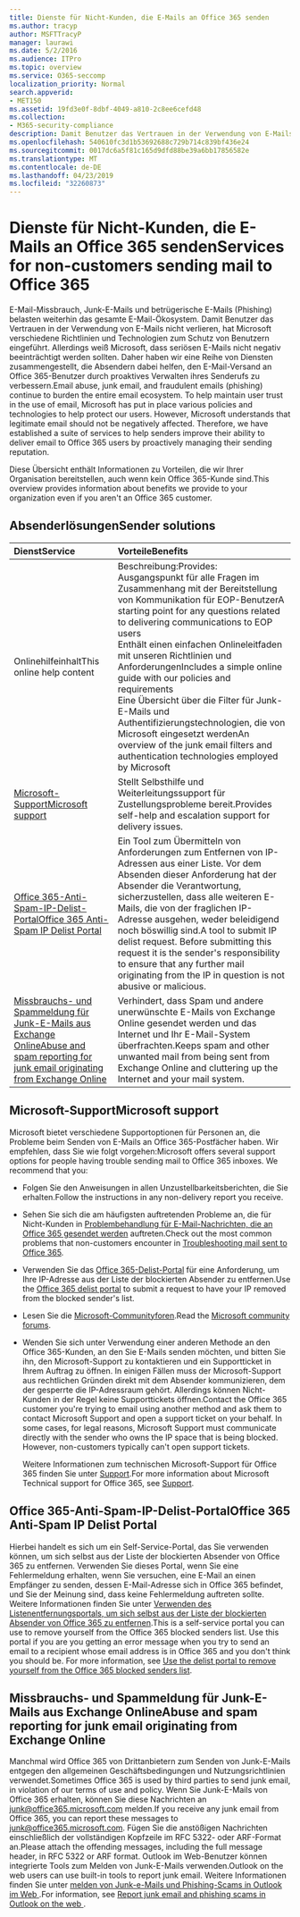 ```yaml
---
title: Dienste für Nicht-Kunden, die E-Mails an Office 365 senden
ms.author: tracyp
author: MSFTTracyP
manager: laurawi
ms.date: 5/2/2016
ms.audience: ITPro
ms.topic: overview
ms.service: O365-seccomp
localization_priority: Normal
search.appverid:
- MET150
ms.assetid: 19fd3e0f-8dbf-4049-a810-2c8ee6cefd48
ms.collection:
- M365-security-compliance
description: Damit Benutzer das Vertrauen in der Verwendung von E-Mails nicht verlieren, hat Microsoft verschiedene Richtlinien und Technologien zum Schutz von Benutzern eingeführt.
ms.openlocfilehash: 540610fc3d1b53692688c729b714c839bf436e24
ms.sourcegitcommit: 0017dc6a5f81c165d9dfd88be39a6bb17856582e
ms.translationtype: MT
ms.contentlocale: de-DE
ms.lasthandoff: 04/23/2019
ms.locfileid: "32260873"
---
```

# <a name="services-for-non-customers-sending-mail-to-office-365"></a><span data-ttu-id="4f886-103">Dienste für Nicht-Kunden, die E-Mails an Office 365 senden</span><span class="sxs-lookup"><span data-stu-id="4f886-103">Services for non-customers sending mail to Office 365</span></span>
  
<span data-ttu-id="4f886-p101">E-Mail-Missbrauch, Junk-E-Mails und betrügerische E-Mails (Phishing) belasten weiterhin das gesamte E-Mail-Ökosystem. Damit Benutzer das Vertrauen in der Verwendung von E-Mails nicht verlieren, hat Microsoft verschiedene Richtlinien und Technologien zum Schutz von Benutzern eingeführt. Allerdings weiß Microsoft, dass seriösen E-Mails nicht negativ beeinträchtigt werden sollten. Daher haben wir eine Reihe von Diensten zusammengestellt, die Absendern dabei helfen, den E-Mail-Versand an Office 365-Benutzer durch proaktives Verwalten ihres Senderufs zu verbessern.</span><span class="sxs-lookup"><span data-stu-id="4f886-p101">Email abuse, junk email, and fraudulent emails (phishing) continue to burden the entire email ecosystem. To help maintain user trust in the use of email, Microsoft has put in place various policies and technologies to help protect our users. However, Microsoft understands that legitimate email should not be negatively affected. Therefore, we have established a suite of services to help senders improve their ability to deliver email to Office 365 users by proactively managing their sending reputation.</span></span>
  
<span data-ttu-id="4f886-108">Diese Übersicht enthält Informationen zu Vorteilen, die wir Ihrer Organisation bereitstellen, auch wenn kein Office 365-Kunde sind.</span><span class="sxs-lookup"><span data-stu-id="4f886-108">This overview provides information about benefits we provide to your organization even if you aren't an Office 365 customer.</span></span>
  
## <a name="sender-solutions"></a><span data-ttu-id="4f886-109">Absenderlösungen</span><span class="sxs-lookup"><span data-stu-id="4f886-109">Sender solutions</span></span>
<span data-ttu-id="4f886-110"><a name="sectionSection0"> </a></span><span class="sxs-lookup"><span data-stu-id="4f886-110"></span></span>

|<span data-ttu-id="4f886-111">**Dienst**</span><span class="sxs-lookup"><span data-stu-id="4f886-111">**Service**</span></span>|<span data-ttu-id="4f886-112">**Vorteile**</span><span class="sxs-lookup"><span data-stu-id="4f886-112">**Benefits**</span></span>|
|:-----|:-----|
|<span data-ttu-id="4f886-113">Onlinehilfeinhalt</span><span class="sxs-lookup"><span data-stu-id="4f886-113">This online help content</span></span>  <br/> | <span data-ttu-id="4f886-114">Beschreibung:</span><span class="sxs-lookup"><span data-stu-id="4f886-114">Provides:</span></span>  <br/>  <span data-ttu-id="4f886-115">Ausgangspunkt für alle Fragen im Zusammenhang mit der Bereitstellung von Kommunikation für EOP-Benutzer</span><span class="sxs-lookup"><span data-stu-id="4f886-115">A starting point for any questions related to delivering communications to EOP users</span></span>  <br/>  <span data-ttu-id="4f886-116">Enthält einen einfachen Onlineleitfaden mit unseren Richtlinien und Anforderungen</span><span class="sxs-lookup"><span data-stu-id="4f886-116">Includes a simple online guide with our policies and requirements</span></span>  <br/>  <span data-ttu-id="4f886-117">Eine Übersicht über die Filter für Junk-E-Mails und Authentifizierungstechnologien, die von Microsoft eingesetzt werden</span><span class="sxs-lookup"><span data-stu-id="4f886-117">An overview of the junk email filters and authentication technologies employed by Microsoft</span></span>  <br/> |
|[<span data-ttu-id="4f886-118">Microsoft-Support</span><span class="sxs-lookup"><span data-stu-id="4f886-118">Microsoft support</span></span>](services-for-non-customers.md#AboutSupport) <br/> |<span data-ttu-id="4f886-119">Stellt Selbsthilfe und Weiterleitungssupport für Zustellungsprobleme bereit.</span><span class="sxs-lookup"><span data-stu-id="4f886-119">Provides self-help and escalation support for delivery issues.</span></span>  <br/> |
|[<span data-ttu-id="4f886-120">Office 365-Anti-Spam-IP-Delist-Portal</span><span class="sxs-lookup"><span data-stu-id="4f886-120">Office 365 Anti-Spam IP Delist Portal</span></span>](services-for-non-customers.md#DelistPortal) <br/> |<span data-ttu-id="4f886-p102">Ein Tool zum Übermitteln von Anforderungen zum Entfernen von IP-Adressen aus einer Liste. Vor dem Absenden dieser Anforderung hat der Absender die Verantwortung, sicherzustellen, dass alle weiteren E-Mails, die von der fraglichen IP-Adresse ausgehen, weder beleidigend noch böswillig sind.</span><span class="sxs-lookup"><span data-stu-id="4f886-p102">A tool to submit IP delist request. Before submitting this request it is the sender's responsibility to ensure that any further mail originating from the IP in question is not abusive or malicious.</span></span>  <br/> |
|[<span data-ttu-id="4f886-123">Missbrauchs- und Spammeldung für Junk-E-Mails aus Exchange Online</span><span class="sxs-lookup"><span data-stu-id="4f886-123">Abuse and spam reporting for junk email originating from Exchange Online</span></span>](services-for-non-customers.md#ReportOurJunk) <br/> |<span data-ttu-id="4f886-124">Verhindert, dass Spam und andere unerwünschte E-Mails von Exchange Online gesendet werden und das Internet und Ihr E-Mail-System überfrachten.</span><span class="sxs-lookup"><span data-stu-id="4f886-124">Keeps spam and other unwanted mail from being sent from Exchange Online and cluttering up the Internet and your mail system.</span></span>  <br/> |
   
## <a name="microsoft-support"></a><span data-ttu-id="4f886-125">Microsoft-Support</span><span class="sxs-lookup"><span data-stu-id="4f886-125">Microsoft support</span></span>
<span data-ttu-id="4f886-126"><a name="AboutSupport"> </a></span><span class="sxs-lookup"><span data-stu-id="4f886-126"></span></span>

<span data-ttu-id="4f886-p103">Microsoft bietet verschiedene Supportoptionen für Personen an, die Probleme beim Senden von E-Mails an Office 365-Postfächer haben. Wir empfehlen, dass Sie wie folgt vorgehen:</span><span class="sxs-lookup"><span data-stu-id="4f886-p103">Microsoft offers several support options for people having trouble sending mail to Office 365 inboxes. We recommend that you:</span></span>
  
- <span data-ttu-id="4f886-129">Folgen Sie den Anweisungen in allen Unzustellbarkeitsberichten, die Sie erhalten.</span><span class="sxs-lookup"><span data-stu-id="4f886-129">Follow the instructions in any non-delivery report you receive.</span></span>
    
- <span data-ttu-id="4f886-130">Sehen Sie sich die am häufigsten auftretenden Probleme an, die für Nicht-Kunden in [Problembehandlung für E-Mail-Nachrichten, die an Office 365 gesendet werden](troubleshooting-mail-sent-to-office-365.md) auftreten.</span><span class="sxs-lookup"><span data-stu-id="4f886-130">Check out the most common problems that non-customers encounter in [Troubleshooting mail sent to Office 365](troubleshooting-mail-sent-to-office-365.md).</span></span>
    
- <span data-ttu-id="4f886-131">Verwenden Sie das [Office 365-Delist-Portal](https://sender.office.com) für eine Anforderung, um Ihre IP-Adresse aus der Liste der blockierten Absender zu entfernen.</span><span class="sxs-lookup"><span data-stu-id="4f886-131">Use the [Office 365 delist portal](https://sender.office.com) to submit a request to have your IP removed from the blocked sender's list.</span></span> 
    
- <span data-ttu-id="4f886-132">Lesen Sie die [Microsoft-Communityforen](https://community.office365.com/en-us/f/).</span><span class="sxs-lookup"><span data-stu-id="4f886-132">Read the [Microsoft community forums](https://community.office365.com/en-us/f/).</span></span>
    
- <span data-ttu-id="4f886-p104">Wenden Sie sich unter Verwendung einer anderen Methode an den Office 365-Kunden, an den Sie E-Mails senden möchten, und bitten Sie ihn, den Microsoft-Support zu kontaktieren und ein Supportticket in Ihrem Auftrag zu öffnen. In einigen Fällen muss der Microsoft-Support aus rechtlichen Gründen direkt mit dem Absender kommunizieren, dem der gesperrte die IP-Adressraum gehört. Allerdings können Nicht-Kunden in der Regel keine Supporttickets öffnen.</span><span class="sxs-lookup"><span data-stu-id="4f886-p104">Contact the Office 365 customer you're trying to email using another method and ask them to contact Microsoft Support and open a support ticket on your behalf. In some cases, for legal reasons, Microsoft Support must communicate directly with the sender who owns the IP space that is being blocked. However, non-customers typically can't open support tickets.</span></span>
    
     <span data-ttu-id="4f886-136">Weitere Informationen zum technischen Microsoft-Support für Office 365 finden Sie unter [Support](https://technet.microsoft.com/library/office-365-support.aspx).</span><span class="sxs-lookup"><span data-stu-id="4f886-136">For more information about Microsoft Technical support for Office 365, see [Support](https://technet.microsoft.com/library/office-365-support.aspx).</span></span>
    
## <a name="office-365-anti-spam-ip-delist-portal"></a><span data-ttu-id="4f886-137">Office 365-Anti-Spam-IP-Delist-Portal</span><span class="sxs-lookup"><span data-stu-id="4f886-137">Office 365 Anti-Spam IP Delist Portal</span></span>
<span data-ttu-id="4f886-138"><a name="DelistPortal"> </a></span><span class="sxs-lookup"><span data-stu-id="4f886-138"></span></span>

<span data-ttu-id="4f886-p105">Hierbei handelt es sich um ein Self-Service-Portal, das Sie verwenden können, um sich selbst aus der Liste der blockierten Absender von Office 365 zu entfernen. Verwenden Sie dieses Portal, wenn Sie eine Fehlermeldung erhalten, wenn Sie versuchen, eine E-Mail an einen Empfänger zu senden, dessen E-Mail-Adresse sich in Office 365 befindet, und Sie der Meinung sind, dass keine Fehlermeldung auftreten sollte. Weitere Informationen finden Sie unter [Verwenden des Listenentfernungsportals, um sich selbst aus der Liste der blockierten Absender von Office 365 zu entfernen](use-the-delist-portal-to-remove-yourself-from-the-office-365-blocked-senders-lis.md).</span><span class="sxs-lookup"><span data-stu-id="4f886-p105">This is a self-service portal you can use to remove yourself from the Office 365 blocked senders list. Use this portal if you are you getting an error message when you try to send an email to a recipient whose email address is in Office 365 and you don't think you should be. For more information, see [Use the delist portal to remove yourself from the Office 365 blocked senders list](use-the-delist-portal-to-remove-yourself-from-the-office-365-blocked-senders-lis.md).</span></span>
  
## <a name="abuse-and-spam-reporting-for-junk-email-originating-from-exchange-online"></a><span data-ttu-id="4f886-142">Missbrauchs- und Spammeldung für Junk-E-Mails aus Exchange Online</span><span class="sxs-lookup"><span data-stu-id="4f886-142">Abuse and spam reporting for junk email originating from Exchange Online</span></span>
<span data-ttu-id="4f886-143"><a name="ReportOurJunk"> </a></span><span class="sxs-lookup"><span data-stu-id="4f886-143"></span></span>

<span data-ttu-id="4f886-144">Manchmal wird Office 365 von Drittanbietern zum Senden von Junk-E-Mails entgegen den allgemeinen Geschäftsbedingungen und Nutzungsrichtlinien verwendet.</span><span class="sxs-lookup"><span data-stu-id="4f886-144">Sometimes Office 365 is used by third parties to send junk email, in violation of our terms of use and policy.</span></span> <span data-ttu-id="4f886-145">Wenn Sie Junk-E-Mails von Office 365 erhalten, können Sie diese Nachrichten an [junk@office365.microsoft.com](mailto:junk@office365.microsoft.com) melden.</span><span class="sxs-lookup"><span data-stu-id="4f886-145">If you receive any junk email from Office 365, you can report these messages to [junk@office365.microsoft.com](mailto:junk@office365.microsoft.com).</span></span> <span data-ttu-id="4f886-146">Fügen Sie die anstößigen Nachrichten einschließlich der vollständigen Kopfzeile im RFC 5322- oder ARF-Format an.</span><span class="sxs-lookup"><span data-stu-id="4f886-146">Please attach the offending messages, including the full message header, in RFC 5322 or ARF format.</span></span> <span data-ttu-id="4f886-147">Outlook im Web-Benutzer können integrierte Tools zum Melden von Junk-E-Mails verwenden.</span><span class="sxs-lookup"><span data-stu-id="4f886-147">Outlook on the web users can use built-in tools to report junk email.</span></span> <span data-ttu-id="4f886-148">Weitere Informationen finden Sie unter [melden von Junk-e-Mails und Phishing-Scams in Outlook im Web ](report-junk-email-and-phishing-scams-in-outlook-on-the-web-eop.md).</span><span class="sxs-lookup"><span data-stu-id="4f886-148">For information, see [Report junk email and phishing scams in Outlook on the web ](report-junk-email-and-phishing-scams-in-outlook-on-the-web-eop.md).</span></span>
  

